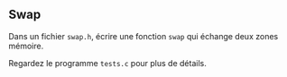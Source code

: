 ## Swap

Dans un fichier `swap.h`, écrire une fonction `swap` qui échange deux zones mémoire.

Regardez le programme `tests.c` pour plus de détails.

